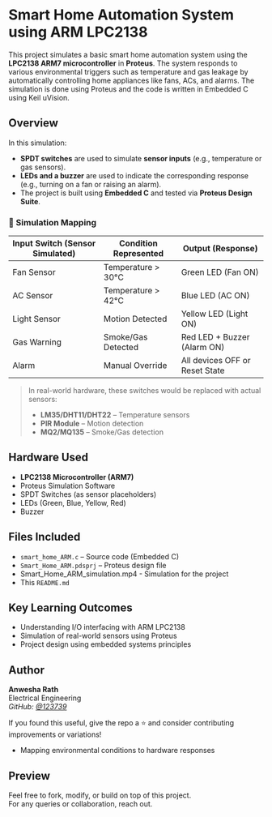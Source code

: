 # Smart Home Automation System using ARM LPC2138
This project simulates a basic smart home automation system using the **LPC2138 ARM7 microcontroller** in **Proteus**. The system responds to various environmental triggers such as temperature and gas leakage by automatically controlling home appliances like fans, ACs, and alarms. The simulation is done using Proteus and the code is written in Embedded C using Keil uVision.

## Overview
In this simulation:

- **SPDT switches** are used to simulate **sensor inputs** (e.g., temperature or gas sensors).
- **LEDs and a buzzer** are used to indicate the corresponding response (e.g., turning on a fan or raising an alarm).
- The project is built using **Embedded C** and tested via **Proteus Design Suite**.

### 🔁 Simulation Mapping

| Input Switch (Sensor Simulated) | Condition Represented              | Output (Response)                |
|----------------------------------|------------------------------------|----------------------------------|
| Fan Sensor                       | Temperature > 30°C                 | Green LED (Fan ON)               |
| AC Sensor                        | Temperature > 42°C                 | Blue LED (AC ON)                 |
| Light Sensor                     | Motion Detected                    | Yellow LED (Light ON)            |
| Gas Warning                      | Smoke/Gas Detected                 | Red LED + Buzzer (Alarm ON)      |
| Alarm                            | Manual Override                    | All devices OFF or Reset State   |

>  In real-world hardware, these switches would be replaced with actual sensors:
> - **LM35/DHT11/DHT22** – Temperature sensors  
> - **PIR Module** – Motion detection  
> - **MQ2/MQ135** – Smoke/Gas detection  

## Hardware Used
- **LPC2138 Microcontroller (ARM7)**
- Proteus Simulation Software
- SPDT Switches (as sensor placeholders)
- LEDs (Green, Blue, Yellow, Red)
- Buzzer

## Files Included
- `smart_home_ARM.c` – Source code (Embedded C)
- `Smart_Home_ARM.pdsprj` – Proteus design file
- Smart_Home_ARM_simulation.mp4 - Simulation for the project
- This `README.md`

## Key Learning Outcomes
- Understanding I/O interfacing with ARM LPC2138
- Simulation of real-world sensors using Proteus
- Project design using embedded systems principles

## Author
**Anwesha Rath**  
Electrical Engineering  
_GitHub: [@123739](https://github.com/123739)_

If you found this useful, give the repo a ⭐️ and consider contributing improvements or variations!
- Mapping environmental conditions to hardware responses

## Preview
Feel free to fork, modify, or build on top of this project.  
For any queries or collaboration, reach out.

